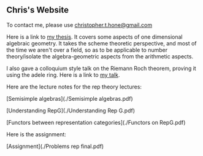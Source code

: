 ## Chris's Website
To contact me, please use christopher.t.hone@gmail.com

Here is a link to [my thesis](./thesis.pdf). It covers some aspects of one dimensional algebraic geometry. It takes the scheme theoretic perspective, and most of the time we aren't over a field, so as to be applicable to number theory/isolate the algebra-geometric aspects from the arithmetic aspects.

I also gave a colloquium style talk on the Riemann Roch theorem, proving it using the adele ring. Here is a link to [my talk](https://www.youtube.com/watch?v=V86WYcHT9xQ). 

Here are the lecture notes for the rep theory lectures:

[Semisimple algebras](./Semisimple algebras.pdf)

[Understanding RepG](./Understanding Rep G.pdf)

[Functors between representation categories](./Functors on RepG.pdf)

Here is the assignment:

[Assignment](./Problems rep final.pdf)
